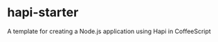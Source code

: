 hapi-starter
============

A template for creating a Node.js application using Hapi in CoffeeScript
